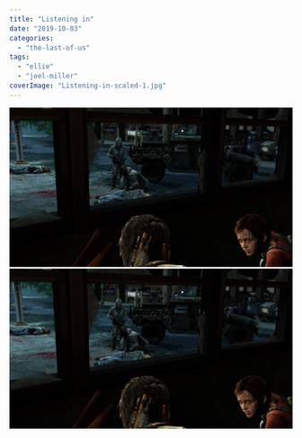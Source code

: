 ```yaml
---
title: "Listening in"
date: "2019-10-03"
categories: 
  - "the-last-of-us"
tags: 
  - "ellie"
  - "joel-miller"
coverImage: "Listening-in-scaled-1.jpg"
---
```


[![](images/Listening-in-scaled-1.jpg)](images/Listening-in-scaled-1.jpg)
[![](images/Listening-in-scaled-1.jpg)](images/Listening-in-scaled-1.jpg)
